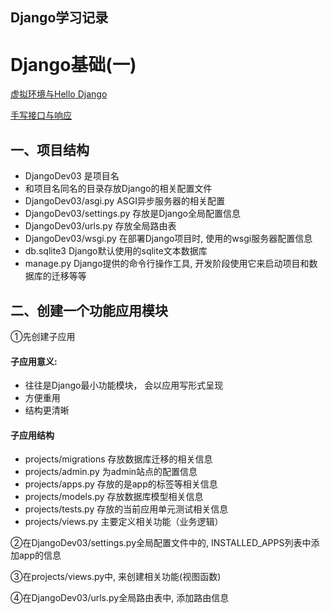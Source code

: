 Django学习记录
--

# Django基础(一)

[虚拟环境与Hello Django](https://mp.weixin.qq.com/s?__biz=MzU4OTgyMDg1OA==&mid=2247483785&idx=1&sn=a1eeab6c66bf30492a013e96937e7602&chksm=fdc6e75ccab16e4a8a56c5aa1d353c86a4c45de62210e1b797de66fe906bb30911f25680c0e0&scene=21#wechat_redirect)

[手写接口与响应](https://mp.weixin.qq.com/s?__biz=MzU4OTgyMDg1OA==&mid=2247483787&idx=1&sn=12b22654936ee04fd47ffa1133b9f81b&chksm=fdc6e75ecab16e4826a54439b54c682dffd30355abce397f15793004db00852a32a150fa8073&token=473567523&lang=zh_CN#rd)

## 一、项目结构
  - DjangoDev03 是项目名
  - 和项目名同名的目录存放Django的相关配置文件
  - DjangoDev03/asgi.py ASGI异步服务器的相关配置
  - DjangoDev03/settings.py 存放是Django全局配置信息
  - DjangoDev03/urls.py 存放全局路由表
  - DjangoDev03/wsgi.py 在部署Django项目时, 使用的wsgi服务器配置信息
  - db.sqlite3 Django默认使用的sqlite文本数据库
  - manage.py Django提供的命令行操作工具, 开发阶段使用它来启动项目和数据库的迁移等等

## 二、创建一个功能应用模块

①先创建子应用
   
#### 子应用意义:
- 往往是Django最小功能模块， 会以应用写形式呈现
- 方便重用
- 结构更清晰

#### 子应用结构
- projects/migrations 存放数据库迁移的相关信息
- projects/admin.py 为admin站点的配置信息
- projects/apps.py 存放的是app的标签等相关信息
- projects/models.py 存放数据库模型相关信息
- projects/tests.py 存放的当前应用单元测试相关信息
- projects/views.py 主要定义相关功能（业务逻辑）
    
②在DjangoDev03/settings.py全局配置文件中的, INSTALLED_APPS列表中添加app的信息
   
③在projects/views.py中, 来创建相关功能(视图函数)
   
④在DjangoDev03/urls.py全局路由表中, 添加路由信息

